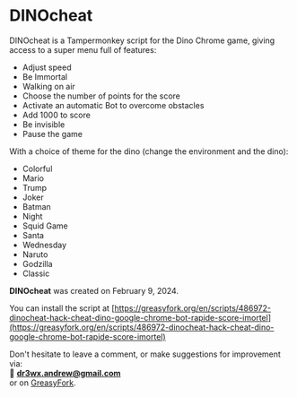 # DINOcheat

DINOcheat is a Tampermonkey script for the Dino Chrome game, giving access to a super menu full of features:

- Adjust speed
- Be Immortal 
- Walking on air
- Choose the number of points for the score
- Activate an automatic Bot to overcome obstacles
- Add 1000 to score
- Be invisible
- Pause the game

With a choice of theme for the dino (change the environment and the dino):

- Colorful
- Mario
- Trump
- Joker
- Batman
- Night
- Squid Game
- Santa
- Wednesday
- Naruto
- Godzilla
- Classic

**DINOcheat** was created on February 9, 2024.

You can install the script at [https://greasyfork.org/en/scripts/486972-dinocheat-hack-cheat-dino-google-chrome-bot-rapide-score-imortel](https://greasyfork.org/en/scripts/486972-dinocheat-hack-cheat-dino-google-chrome-bot-rapide-score-imortel)

Don't hesitate to leave a comment, or make suggestions for improvement via:  
📧 **dr3wx.andrew@gmail.com**  
or on [GreasyFork](https://greasyfork.org/en/scripts/486972-dinocheat-hack-cheat-dino-google-chrome-bot-rapide-score-imortel/feedback).
